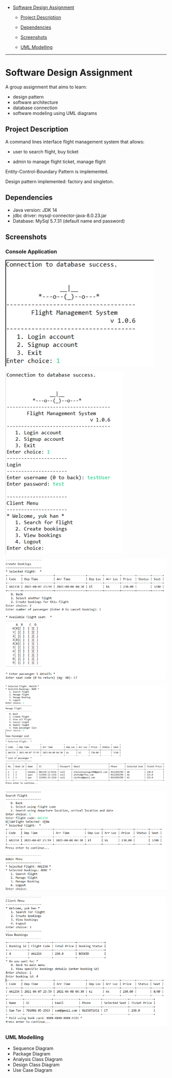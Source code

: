 - [Software Design Assignment](#software-design-assignment)
  - [Project Description](#project-description)

  - [Dependencies](#dependencies)

  - [Screenshots](#screenshots)

  - [UML Modelling](#uml-modelling)

    


<hr>

# Software Design Assignment

A group assignment that aims to learn:

- design pattern
- software architecture
- database connection
- software modeling using UML diagrams



## Project Description 

A command lines interface flight management system that allows: 

- user to search flight, buy ticket

- admin to manage flight ticket, manage flight

Entity-Control-Boundary Pattern is implemented.

Design pattern implemented: factory and singleton.



## Dependencies

- Java version: JDK 14
- jdbc driver: mysql-connector-java-8.0.23.jar
- Database: MySql 5.7.31 (default name and password)



## Screenshots

### Console Application

![main](Screenshots/main.png)

![LoginClientMenu](Screenshots/LoginClientMenu.png)

![Create Booking (if flight selected-1)](Screenshots/Create%20Booking%20(if%20flight%20selected-1).png)

![ViewPassengerList(Part 4)](Screenshots/ViewPassengerList(Part%204).png)

![SearchFlight2](Screenshots/SearchFlight2.png)

![View Bookings (if bookings exist)](Screenshots/View%20Bookings%20(if%20bookings%20exist).png)



### UML Modelling

* Sequence Diagram
* Package Diagram
* Analysis Class Diagram
* Design Class Diagram
* Use Case Diagram

